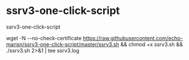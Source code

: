 # ssrv3-one-click-script
ssrv3-one-click-script


wget -N --no-check-certificate https://raw.githubusercontent.com/echo-marisn/ssrv3-one-click-script/master/ssrv3.sh && chmod +x ssrv3.sh && ./ssrv3.sh 2>&1 | tee ssrv3.log
